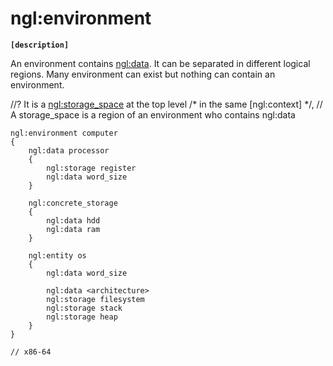 # ngl:environment

__`[description]`__

An environment contains [ngl:data](data.md). It can be separated in different logical regions.
Many environment can exist but nothing can contain an environment.

//?
It is a [ngl:storage_space](storage.md#space) at the top level /* in the same [ngl:context] */, 
// A storage_space is a region of an environment who contains ngl:data
```
ngl:environment computer
{
    ngl:data processor
    {
        ngl:storage register
        ngl:data word_size
    }

    ngl:concrete_storage
    {
        ngl:data hdd
        ngl:data ram
    }

    ngl:entity os
    {
        ngl:data word_size
        
        ngl:data <architecture>
        ngl:storage filesystem
        ngl:storage stack
        ngl:storage heap
    }
}

// x86-64

```